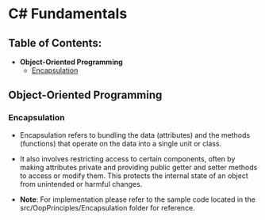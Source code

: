 # **C# Fundamentals**

## Table of Contents:
- **Object-Oriented Programming**
    - [Encapsulation](#encapsulation)

## Object-Oriented Programming

### Encapsulation
* Encapsulation refers to bundling the data (attributes) and the methods (functions) that operate on the data into a single unit or class. 

* It also involves restricting access to certain components, often by making attributes private and providing public getter and setter methods to access or modify them. This protects the internal state of an object from unintended or harmful changes.

* **Note**: For implementation please refer to the sample code located in the src/OopPrinciples/Encapsulation folder for reference.